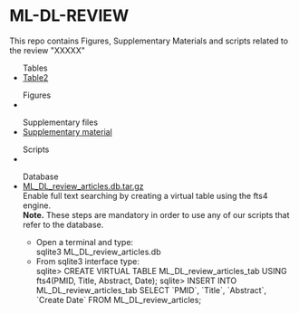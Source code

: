 # ML-DL-REVIEW
This repo contains Figures, Supplementary Materials and scripts related to the review "XXXXX"

<ul>Tables
  <li><a href="https://github.com/claudiologiudice/ML-DL-REVIEW/blob/main/Table2.md">Table2</a></li>
</ul>

<ul>Figures
<li></li>
</ul>

<ul>Supplementary files
  <li><a href="https://github.com/claudiologiudice/ML-DL-REVIEW/blob/main/supplementary_material.pdf">Supplementary material</a></li>
</ul>

<ul>Scripts
<li></li>
</ul>

<ul>Database
  <li><a href="https://github.com/claudiologiudice/ML-DL-REVIEW/blob/main/ML_DL_review_articles.db.tar.gz">ML_DL_review_articles.db.tar.gz</a></li>
  Enable full text searching by creating a virtual table using the fts4 engine. 
  <br><b>Note.</b> These steps are mandatory in order to use any of our scripts that refer to the database.
  <ul>
  <li>Open a terminal and type:</li>
  sqlite3 ML_DL_review_articles.db
  <li>From sqlite3 interface type:</li>
  sqlite> CREATE VIRTUAL TABLE ML_DL_review_articles_tab USING fts4(PMID, Title, Abstract, Date);
  sqlite> INSERT INTO ML_DL_review_articles_tab SELECT `PMID`, `Title`, `Abstract`, `Create Date` FROM ML_DL_review_articles;
  </ul>
</ul>
